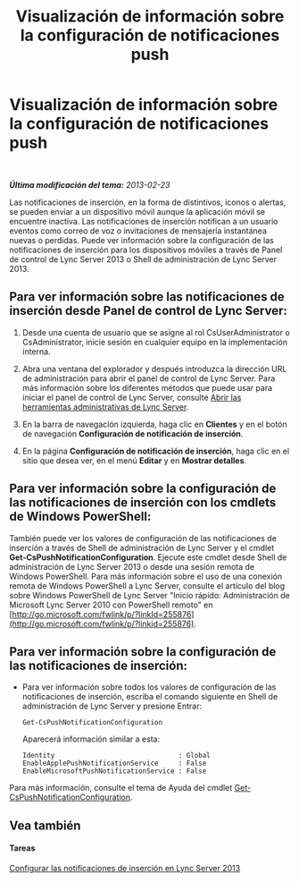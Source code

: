 ﻿---
title: Visualización de información sobre la configuración de notificaciones push
TOCTitle: Visualización de información sobre la configuración de notificaciones push
ms:assetid: be5c6b01-4294-4d17-9772-fed40201e8a5
ms:mtpsurl: https://technet.microsoft.com/es-es/library/JJ721868(v=OCS.15)
ms:contentKeyID: 49889659
ms.date: 01/07/2017
mtps_version: v=OCS.15
ms.translationtype: HT
---

# Visualización de información sobre la configuración de notificaciones push

 

_**Última modificación del tema:** 2013-02-23_

Las notificaciones de inserción, en la forma de distintivos, iconos o alertas, se pueden enviar a un dispositivo móvil aunque la aplicación móvil se encuentre inactiva. Las notificaciones de inserción notifican a un usuario eventos como correo de voz o invitaciones de mensajería instantánea nuevas o perdidas. Puede ver información sobre la configuración de las notificaciones de inserción para los dispositivos móviles a través de Panel de control de Lync Server 2013 o Shell de administración de Lync Server 2013.

## Para ver información sobre las notificaciones de inserción desde Panel de control de Lync Server:

1.  Desde una cuenta de usuario que se asigne al rol CsUserAdministrator o CsAdministrator, inicie sesión en cualquier equipo en la implementación interna.

2.  Abra una ventana del explorador y después introduzca la dirección URL de administración para abrir el panel de control de Lync Server. Para más información sobre los diferentes métodos que puede usar para iniciar el panel de control de Lync Server, consulte [Abrir las herramientas administrativas de Lync Server](lync-server-2013-open-lync-server-administrative-tools.md).

3.  En la barra de navegación izquierda, haga clic en **Clientes** y en el botón de navegación **Configuración de notificación de inserción**.

4.  En la página **Configuración de notificación de inserción**, haga clic en el sitio que desea ver, en el menú **Editar** y en **Mostrar detalles**.

## Para ver información sobre la configuración de las notificaciones de inserción con los cmdlets de Windows PowerShell:

También puede ver los valores de configuración de las notificaciones de inserción a través de Shell de administración de Lync Server y el cmdlet **Get-CsPushNotificationConfiguration**. Ejecute este cmdlet desde Shell de administración de Lync Server 2013 o desde una sesión remota de Windows PowerShell. Para más información sobre el uso de una conexión remota de Windows PowerShell a Lync Server, consulte el artículo del blog sobre Windows PowerShell de Lync Server "Inicio rápido: Administración de Microsoft Lync Server 2010 con PowerShell remoto" en [http://go.microsoft.com/fwlink/p/?linkId=255876](http://go.microsoft.com/fwlink/p/?linkid=255876).

## Para ver información sobre la configuración de las notificaciones de inserción:

  - Para ver información sobre todos los valores de configuración de las notificaciones de inserción, escriba el comando siguiente en Shell de administración de Lync Server y presione Entrar:
    
        Get-CsPushNotificationConfiguration
    
    Aparecerá información similar a esta:
    
        Identity                               : Global
        EnableApplePushNotificationService     : False
        EnableMicrosoftPushNotificationService : False

Para más información, consulte el tema de Ayuda del cmdlet [Get-CsPushNotificationConfiguration](get-cspushnotificationconfiguration.md).

## Vea también

#### Tareas

[Configurar las notificaciones de inserción en Lync Server 2013](lync-server-2013-configuring-for-push-notifications.md)

